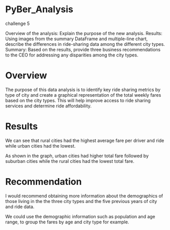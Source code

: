 # PyBer_Analysis
challenge 5


Overview of the analysis: Explain the purpose of the new analysis.
Results: Using images from the summary DataFrame and multiple-line chart, describe the differences in ride-sharing data among the different city types.
Summary: Based on the results, provide three business recommendations to the CEO for addressing any disparities among the city types.


# Overview
The purpose of this data analysis is to identify key ride sharing metrics by type of city and create a graphical representation of the total weekly fares based on the city types. This will help improve access to ride sharing services and determine ride affordability.


# Results

We can see that rural cities had the highest average fare per driver and ride while urban cities had the lowest.

As shown in the graph, urban cities had higher total fare followed by suburban cities while the rural cities had the lowest total fare. 


# Recommendation
I would recommend obtaining more information about the demographics of those living in the the three city types and the five previous years of city and ride data.

We could use the demographic information such as population and age range, to group the fares by age and city type for example.


